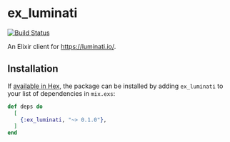 # ex_luminati
[![Build Status](https://travis-ci.org/KamilLelonek/ex_luminati.svg?branch=master)](https://travis-ci.org/KamilLelonek/ex_luminati)

An Elixir client for https://luminati.io/.

## Installation

If [available in Hex](https://hex.pm/docs/publish), the package can be installed
by adding `ex_luminati` to your list of dependencies in `mix.exs`:

```elixir
def deps do
  [
    {:ex_luminati, "~> 0.1.0"},
  ]
end
```
